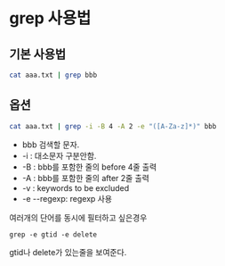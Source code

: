 # grep 사용법

## 기본 사용법

```bash
cat aaa.txt | grep bbb
```

## 옵션

```bash
cat aaa.txt | grep -i -B 4 -A 2 -e "([A-Za-z]*)" bbb
```

- bbb 검색할 문자.
- -i : 대소문자 구분안함.
- -B : bbb를 포함한 줄의 before 4줄 출력
- -A : bbb를 포함한 줄의 after 2줄 출력
- -v : keywords to be excluded
- -e --regexp: regexp 사용

여러개의 단어를 동시에 필터하고 싶은경우

`grep -e gtid -e delete`

gtid나 delete가 있는줄을 보여준다.
